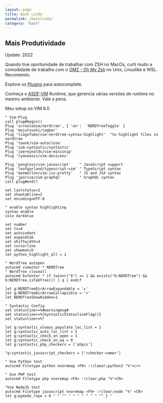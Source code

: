 ```yaml
---
layout: page
title: Bash Lindo
permalink: /bashlindo/
category: "bash"
---
```


## Mais Produtividade
Update: 2022

Quando tive oportunidade de trabalhar com ZSH no MacOs, curti muito a comodidade de trabalho com o [OMZ - Oh My Zsh](https://ohmyz.sh/) no Unix, Linuxlike e WSL. Recomendo.

Explore os [Plugins](https://github.com/ohmyzsh/ohmyzsh/wiki/Plugins) para autocomplete.

Conheça o [ASDF-VM](https://asdf-vm.com/) Runtime, que gerencia várias versões de runtime no mesmo ambiente. Vale a pena.

Meu setup no VIM 8.0

```vim
" Vim-Plug
call plug#begin()
Plug 'scrooloose/nerdtree', { 'on':  'NERDTreeToggle' }
Plug 'majutsushi/tagbar'
Plug 'tiagofumo/vim-nerdtree-syntax-highlight'  "to highlight files in nerdtree
Plug 'townk/vim-autoclose'
Plug 'vim-syntastic/syntastic'
Plug 'joereynolds/vim-minisnip'
Plug 'ryanoasis/vim-devicons'

Plug 'pangloss/vim-javascript'    " JavaScript support
Plug 'leafgarland/typescript-vim' " TypeScript syntax
Plug 'maxmellon/vim-jsx-pretty'   " JS and JSX syntax
Plug 'jparise/vim-graphql'        " GraphQL syntax
call plug#end()

set laststatus=2
set showtabline=2
set encoding=UTF-8

" enable syntax highlighting
syntax enable
colo darkblue

set number
set ts=4
set autoindent
set expandtab
set shiftwidth=4
set cursorline
set showmatch
let python_highlight_all = 1

" NerdTree autopen
autocmd vimenter * NERDTree
" NerdTree closeall
autocmd bufenter * if (winnr("$") == 1 && exists("b:NERDTree") && b:NERDTree.isTabTree()) | q | endif

let g:NERDTreeDirArrowExpandable = '▸'
let g:NERDTreeDirArrowCollapsible = '▾'
let NERDTreeShowHidden=1

" Syntastic Config
set statusline+=%#warningmsg#
set statusline+=%{SyntasticStatuslineFlag()}
set statusline+=%*

let g:syntastic_always_populate_loc_list = 1
let g:syntastic_auto_loc_list = 1
let g:syntastic_check_on_open = 1
let g:syntastic_check_on_wq = 0
let g:syntastic_php_checkers = ['phpcs']

"g:syntastic_javascript_checkers = ['<checker-name>']

" Use Python test
autocmd Filetype python nnoremap <F9> :!claear;python3 "%"<cr>

" Use PHP test
autocmd Filetype php nnoremap <F9> :!clear;php "%"<CR>

"Use NodeJS test
autocmd Filetype javascript nnoremap <F9> :!clear;node "%" <CR>
let g:pymode_rope = 0 " " "" " " " " " " " "" } "
```

